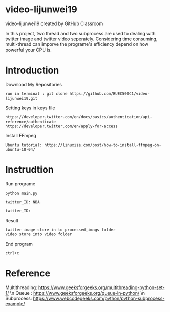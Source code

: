 # video-lijunwei19
video-lijunwei19 created by GitHub Classroom

In this project, two thread and two subprocess are used to dealing with twitter image and twitter video seperately. Considering time consuming, multi-thread can imporve the programe's efficiency depend on how powerful your CPU is.

# Introduction
Download My Repositories
```
run in terminal : git clone https://github.com/BUEC500C1/video-lijunwei19.git
```
Setting keys in keys file
```
https://developer.twitter.com/en/docs/basics/authentication/api-reference/authenticate
https://developer.twitter.com/en/apply-for-access
```
Install FFmpeg 
```
Ubuntu tutorial: https://linuxize.com/post/how-to-install-ffmpeg-on-ubuntu-18-04/
```

# Instrudtion
Run programe
```
python main.py

twitter_ID: NBA

twitter_ID: 
```
Result
```
twitter image store in to processed_imags folder
video store into video folder 
```
End program
```
ctrl+c 
```

# Reference 
Multithreading: https://www.geeksforgeeks.org/multithreading-python-set-1/
\n Queue : https://www.geeksforgeeks.org/queue-in-python/
\n Subprocess: https://www.webcodegeeks.com/python/python-subprocess-example/




